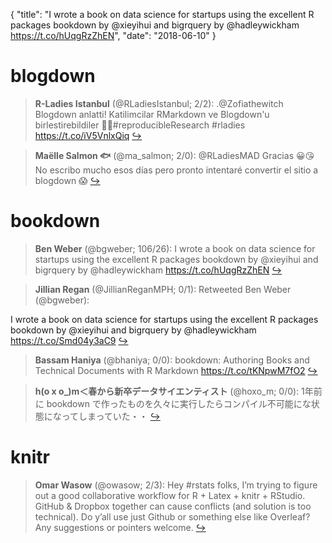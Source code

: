 {
  "title": "I wrote a book on data science for startups using the excellent R packages bookdown by @xieyihui and bigrquery by @hadleywickham https://t.co/hUqgRzZhEN",
  "date": "2018-06-10"
}

# blogdown

> **R-Ladies Istanbul** (@RLadiesIstanbul; 2/2): .@Zofiathewitch Blogdown anlatti! Katilimcilar RMarkdown ve Blogdown'u birlestirebildiler 🤘🏻#reproducibleResearch #rladies https://t.co/iV5VnlxQiq  [&#8618;](https://twitter.com/xieyihui/status/1005440172492775425)

<!-- -->


> **Maëlle Salmon 🐟** (@ma_salmon; 2/0): @RLadiesMAD Gracias 😀😘 No escribo mucho esos días pero pronto intentaré convertir el sitio a blogdown 😱  [&#8618;](https://twitter.com/xieyihui/status/1005520687300214784)

<!-- -->


# bookdown

> **Ben Weber** (@bgweber; 106/26): I wrote a book on data science for startups using the excellent R packages bookdown by @xieyihui and bigrquery by @hadleywickham 
https://t.co/hUqgRzZhEN  [&#8618;](https://twitter.com/xieyihui/status/1005521098874630144)

<!-- -->


> **Jillian Regan** (@JillianReganMPH; 0/1): Retweeted Ben Weber (@bgweber):
>
I wrote a book on data science for startups using the excellent R packages bookdown by @xieyihui and bigrquery by @hadleywickham 
https://t.co/Smd04y3aC9  [&#8618;](https://twitter.com/xieyihui/status/1005558318813806595)

<!-- -->


> **Bassam Haniya** (@bhaniya; 0/0): bookdown: Authoring Books and Technical Documents with R Markdown https://t.co/tKNpwM7fO2  [&#8618;](https://twitter.com/xieyihui/status/1005346250412081153)

<!-- -->


> **h(o x o_)m＜春から新卒データサイエンティスト** (@hoxo_m; 0/0): 1年前に bookdown で作ったものを久々に実行したらコンパイル不可能にな状態になってしまっていた・・  [&#8618;](https://twitter.com/xieyihui/status/1005302245993267200)

<!-- -->


# knitr

> **Omar Wasow** (@owasow; 2/3): Hey #rstats folks, I’m trying to figure out a good collaborative workflow for R + Latex + knitr + RStudio. GitHub &amp; Dropbox together can cause conflicts (and solution is too technical). Do y’all use just Github or something else like Overleaf? Any suggestions or pointers welcome.  [&#8618;](https://twitter.com/xieyihui/status/1005554271843069952)

<!-- -->


